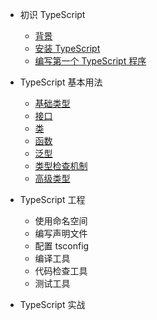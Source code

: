 * 初识 TypeScript
	* [背景](zh-cn/chapter1/)
	* [安装 TypeScript](zh-cn/chapter1/install)
	* [编写第一个 TypeScript 程序](zh-cn/chapter1/start)

* TypeScript 基本用法
	* [基础类型](zh-cn/chapter2/base)
	* [接口](zh-cn/chapter2/interface)
	* [类](zh-cn/chapter2/class)
	* [函数](zh-cn/chapter2/function)
	* [泛型](zh-cn/chapter2/generic)
	* [类型检查机制](zh-cn/chapter2/type_check)
	* [高级类型](zh-cn/chapter2/advanced_type)

* TypeScript 工程
	* 使用命名空间
	* 编写声明文件
	* 配置 tsconfig
	* 编译工具
	* 代码检查工具
	* 测试工具

* TypeScript 实战